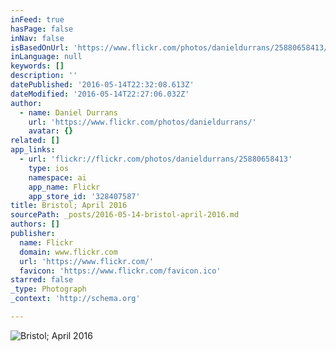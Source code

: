 ```yaml
---
inFeed: true
hasPage: false
inNav: false
isBasedOnUrl: 'https://www.flickr.com/photos/danieldurrans/25880658413/in/photostream/'
inLanguage: null
keywords: []
description: ''
datePublished: '2016-05-14T22:32:08.613Z'
dateModified: '2016-05-14T22:27:06.032Z'
author:
  - name: Daniel Durrans
    url: 'https://www.flickr.com/photos/danieldurrans/'
    avatar: {}
related: []
app_links:
  - url: 'flickr://flickr.com/photos/danieldurrans/25880658413'
    type: ios
    namespace: ai
    app_name: Flickr
    app_store_id: '328407587'
title: Bristol; April 2016
sourcePath: _posts/2016-05-14-bristol-april-2016.md
authors: []
publisher:
  name: Flickr
  domain: www.flickr.com
  url: 'https://www.flickr.com/'
  favicon: 'https://www.flickr.com/favicon.ico'
starred: false
_type: Photograph
_context: 'http://schema.org'

---
```

![Bristol; April 2016](https://s3-us-west-2.amazonaws.com/the-grid-img/p/464d74e37a89c6f6f29630ba8125c60e1c808976.jpg)
